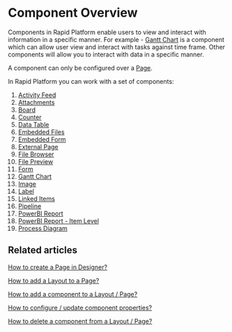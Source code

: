 # Component Overview

Components in Rapid Platform enable users to view and interact with information in a specific manner. For example - [Gantt Chart](/docs/Rapid/4-Keyper%20Manual/2-Designer/2-Pages/3-Components/gantt-chart/gantt-chart.md "How to configure the Page - Gantt Chart Component?") is a component which can allow user view and interact with tasks against time frame. Other components will allow you to interact with data in a specific manner.

A component can only be configured over a [Page](</docs/Rapid/3-User Manual/glossary/glossary.md#page-layout-and-component> "Page, layout and component").

In Rapid Platform you can work with a set of components:

1. [Activity Feed](../activity-feed/activity-feed.md "What is an Activity Feed component on a Layout / Page?")
2. [Attachments](../attachments/attachments.md "What is an Attachments component on a Layout / Page?")
3. [Board](../board/board.md "What is a Board component on a Layout / Page?")
4. [Counter](../counter/counter.md "What is a Counter component on a Layout / Page?")
5. [Data Table](../data-table/data-table.md "What is a Data Table component on a Layout / Page?")
6. [Embedded Files](../embedded-file/embedded-file.md "What is an Embedded Files component on a Layout / Page?")
7. [Embedded Form](../embedded-form/embedded-form.md "What is a Embedded Form component on a Layout / Page?")
8. [External Page](../external-page/external-page.md "What is an External Page component on a Layout / Page?")
9. [File Browser](../file-browser/file-browser.md "What is a File Browser component on a Layout / Page?")
10. [File Preview](../file-preview/file-preview.md "What is a File Preview component on a Layout / Page?")
11. [Form](../form/form.md "What is a Form Component on a Layout / Page?")
12. [Gantt Chart](../gantt-chart/gantt-chart.md "How to configure the Page - Gantt Chart Component?")
13. [Image](../image/image.md "What is an Image component on a Layout / Page?")
14. [Label](../label/label.md "What is a Label component?")
15. [Linked Items](../linked-items/linked-items.md "What is a Linked Items component on a Layout / Page?")
16. [Pipeline](../pipeline/pipeline.md "What is a Pipeline component on a Layout / Page?")
17. [PowerBI Report](../power-bi/power-bi.md "What is a PowerBi Report component on a Layout / Page?")
18. [PowerBI Report - Item Level](</docs/Rapid/Keyper%20Manual/Designer/Pages/Components/power-bi/#powerbi-reports-on-the-item-level>)
19. [Process Diagram](../process-diagram/process-diagram.md "What is a Process Diagram component on a Layout / Page?")

## Related articles

[How to create a Page in Designer?](/docs/Rapid/4-Keyper%20Manual/2-Designer/2-Pages/5-how-to-guides/how-to-create-pages/how-to-create-pages.md "How to create a Page in Designer?")

[How to add a Layout to a Page?](/docs/Rapid/4-Keyper%20Manual/2-Designer/2-Pages/5-how-to-guides/how-to-add-a-layout-to-a-page/how-to-add-a-layout-to-a-page.md "How to add a Layout to a Page?")

[How to add a component to a Layout / Page?](/docs/Rapid/4-Keyper%20Manual/2-Designer/2-Pages/5-how-to-guides/how-to-add-a-component/how-to-add-a-component.md "How to add a component to a Page?")

[How to configure / update component properties?](/docs/Rapid/4-Keyper%20Manual/2-Designer/2-Pages/3-Components/2-configuring-components/2-configuring-components.md "How to configure / update component properties?")

[How to delete a component from a Layout / Page?](/docs/Rapid/4-Keyper%20Manual/2-Designer/2-Pages/5-how-to-guides/how-to-delete-a-layout-from-a-page/how-to-delete-a-layout-from-a-page.md "How to delete a component from a Layout / Page?")